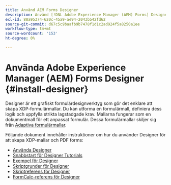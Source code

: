 ```yaml
---
title: Använd AEM Forms Designer
description: Använd [!DNL Adobe Experience Manager (AEM) Forms] Designer för att skapa dokumentmallar.
exl-id: 88a95374-620c-45a9-ae94-2043b542fd62
source-git-commit: d67c5c9baafb9b7478f1d1c2ad924f5a8250a1ee
workflow-type: tm+mt
source-wordcount: '153'
ht-degree: 0%

---
```


# Använda Adobe Experience Manager (AEM) Forms Designer {#install-designer}

Designer är ett grafiskt formulärdesignverktyg som gör det enklare att skapa XDP-formulärmallar. Du kan utforma en formulärmall, definiera dess logik och uppfylla strikta lagstadgade krav. Mallarna fungerar som en dokumentmall för ett anpassat formulär. Dessa formulärmallar skiljer sig från [Adaptiva formulärmallar](template-editor.md).

Följande dokument innehåller instruktioner om hur du använder Designer för att skapa XDP-mallar och PDF forms:

+ [Använda Designer](assets/using-designer-cs.pdf)
+ [Snabbstart för Designer Tutorials](https://helpx.adobe.com/content/dam/help/en/experience-manager/6-5/forms/pdf/designer-quickstart.pdf)
+ [Exempel för Designer](https://helpx.adobe.com/content/dam/help/en/experience-manager/6-5/forms/pdf/designer-samples.pdf)
+ [Skriptgrunder för Designer](https://helpx.adobe.com/content/dam/help/en/experience-manager/6-5/forms/pdf/scripting-basics.pdf)
+ [Skriptreferens för Designer](https://helpx.adobe.com/content/dam/help/en/experience-manager/6-5/forms/pdf/scripting-reference.pdf)
+ [FormCalc-referens för Designer](https://helpx.adobe.com/content/dam/help/en/experience-manager/6-5/forms/pdf/formcalc-reference.pdf)
